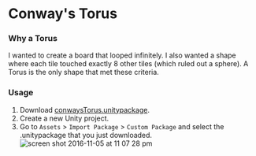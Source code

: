 # Conway's Torus



### Why a Torus

I wanted to create a board that looped infinitely. I also wanted a shape where each tile touched exactly 8 other tiles (which ruled out a sphere). A Torus is the only shape that met these criteria. 

### Usage

1. Download [conwaysTorus.unitypackage](https://github.com/lancesnider/conways-torus/raw/master/conwaysTorus.unitypackage).
2. Create a new Unity project. 
3. Go to `Assets` > `Import Package` > `Custom Package` and select the .unitypackage that you just downloaded. 
![screen shot 2016-11-05 at 11 07 28 pm](https://cloud.githubusercontent.com/assets/3202211/20035512/e159574e-a3ac-11e6-8a74-230e14d2204d.png)

